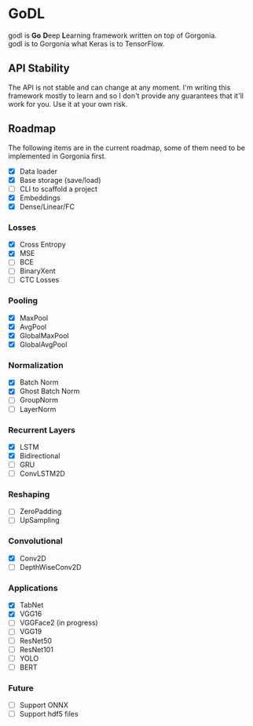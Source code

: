 # GoDL

godl is **Go** **D**eep **L**earning framework written on top of Gorgonia.  
godl is to Gorgonia what Keras is to TensorFlow.

## API Stability
The API is not stable and can change at any moment.
I'm writing this framework mostly to learn and so I don't provide any guarantees
that it'll work for you. Use it at your own risk.

## Roadmap

The following items are in the current roadmap, some of them need to be implemented in Gorgonia first.

- [x] Data loader  
- [x] Base storage (save/load)  
- [ ] CLI to scaffold a project  
- [x] Embeddings  
- [x] Dense/Linear/FC  

### Losses
- [x] Cross Entropy  
- [x] MSE  
- [ ] BCE  
- [ ] BinaryXent  
- [ ] CTC Losses  

### Pooling
- [x] MaxPool  
- [x] AvgPool  
- [x] GlobalMaxPool  
- [x] GlobalAvgPool  

### Normalization
- [x] Batch Norm  
- [x] Ghost Batch Norm  
- [ ] GroupNorm  
- [ ] LayerNorm  

### Recurrent Layers
- [x] LSTM  
- [x] Bidirectional  
- [ ] GRU
- [ ] ConvLSTM2D

### Reshaping
- [ ] ZeroPadding
- [ ] UpSampling

### Convolutional
- [x] Conv2D
- [ ] DepthWiseConv2D

### Applications
- [x] TabNet  
- [x] VGG16  
- [ ] VGGFace2 (in progress)
- [ ] VGG19  
- [ ] ResNet50  
- [ ] ResNet101 
- [ ] YOLO  
- [ ] BERT

### Future
- [ ] Support ONNX  
- [ ] Support hdf5 files  
